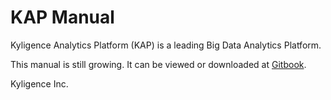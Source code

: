 # KAP Manual

Kyligence Analytics Platform (KAP) is a leading Big Data Analytics Platform.

This manual is still growing. It can be viewed or downloaded at [Gitbook](https://www.gitbook.com/book/kyligence-git/kap-manual).

Kyligence Inc.

